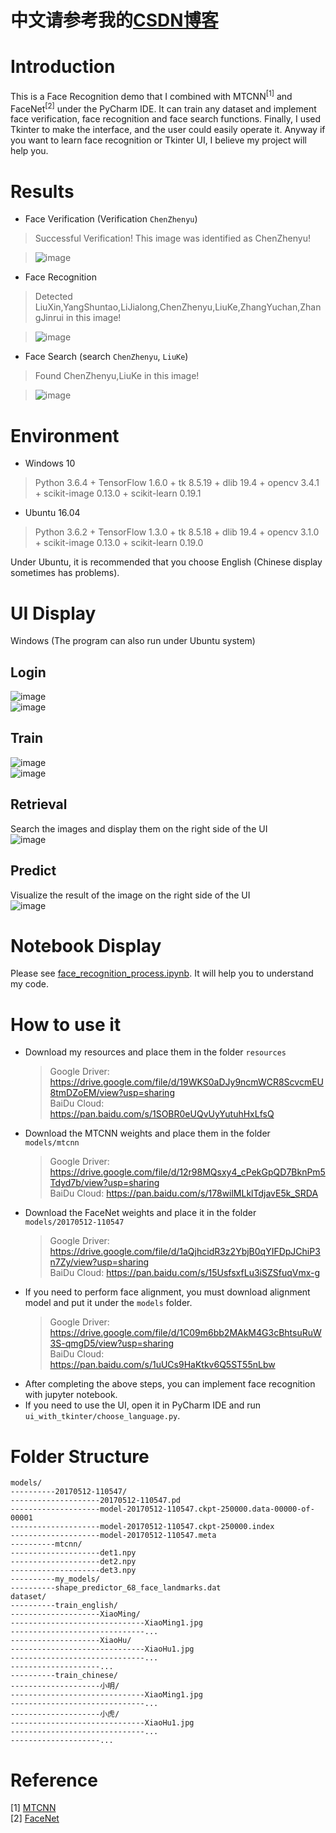 # 中文请参考我的[CSDN博客](https://blog.csdn.net/chenzhenyu123456/article/details/80751477)

# Introduction
This is a Face Recognition demo that I combined with MTCNN<sup>[1]</sup> and FaceNet<sup>[2]</sup> under the PyCharm IDE. It can train any dataset and implement face verification, face recognition and face search functions. Finally, I used Tkinter to make the interface, and the user could easily operate it. Anyway if you want to learn face recognition or Tkinter UI, I believe my project will help you.

# Results
- Face Verification (Verification `ChenZhenyu`)
>Successful Verification! This image was identified as ChenZhenyu!

>![image](verification.jpg)
- Face Recognition
>Detected LiuXin,YangShuntao,LiJialong,ChenZhenyu,LiuKe,ZhangYuchan,ZhangJinrui in this image!

>![image](recognition.jpg)
- Face Search (search `ChenZhenyu`, `LiuKe`)
>Found ChenZhenyu,LiuKe in this image! 

>![image](search.jpg)

# Environment
- Windows 10
>Python 3.6.4 + TensorFlow 1.6.0 + tk 8.5.19 + dlib 19.4 + opencv 3.4.1 + scikit-image 0.13.0 + scikit-learn 0.19.1
- Ubuntu 16.04
>Python 3.6.2 + TensorFlow 1.3.0 + tk 8.5.18 + dlib 19.4 + opencv 3.1.0 + scikit-image 0.13.0 + scikit-learn 0.19.0

Under Ubuntu, it is recommended that you choose English (Chinese display sometimes has problems).


# UI Display 
Windows (The program can also run under Ubuntu system)
## Login
![image](https://github.com/zhenyuczy/Face-Recognition/blob/master/ChooseUI.png)</br>
![image](https://github.com/zhenyuczy/Face-Recognition/blob/master/LoginUI.png)
## Train
![image](https://github.com/zhenyuczy/Face-Recognition/blob/master/TrainUI_1.png)</br>
![image](https://github.com/zhenyuczy/Face-Recognition/blob/master/TrainUI_2.png)
## Retrieval 
Search the images and display them on the right side of the UI</br>
![image](https://github.com/zhenyuczy/Face-Recognition/blob/master/RetrievalUI.png)
## Predict 
Visualize the result of the image on the right side of the UI</br>
![image](https://github.com/zhenyuczy/Face-Recognition/blob/master/predictUI_1.png)


# Notebook Display
Please see [face_recognition_process.ipynb](https://github.com/zhenyuczy/Face-Recognition/blob/master/face_recognition_process.ipynb). It will help you to understand my code.

# How to use it
- Download my resources and place them in the folder `resources`
  >Google Driver: https://drive.google.com/file/d/19WKS0aDJy9ncmWCR8ScvcmEU8tmDZoEM/view?usp=sharing</br>
  >BaiDu Cloud: https://pan.baidu.com/s/1SOBR0eUQvUyYutuhHxLfsQ
- Download the MTCNN weights and place them in the folder `models/mtcnn`
  >Google Driver: https://drive.google.com/file/d/12r98MQsxy4_cPekGpQD7BknPm5Tdyd7b/view?usp=sharing</br>
  >BaiDu Cloud: https://pan.baidu.com/s/178wilMLklTdjavE5k_SRDA
- Download the FaceNet weights and place it in the folder `models/20170512-110547`
  >Google Driver: https://drive.google.com/file/d/1aQjhcidR3z2YbjB0qYIFDpJChiP3n7Zy/view?usp=sharing</br>
  >BaiDu Cloud: https://pan.baidu.com/s/15UsfsxfLu3iSZSfuqVmx-g
- If you need to perform face alignment, you must download alignment model and put it under the `models` folder.
  >Google Driver: https://drive.google.com/file/d/1C09m6bb2MAkM4G3cBhtsuRuW3S-qmgD5/view?usp=sharing</br>
  >BaiDu Cloud: https://pan.baidu.com/s/1uUCs9HaKtkv6Q5ST55nLbw
- After completing the above steps, you can implement face recognition with jupyter notebook.
- If you need to use the UI, open it in PyCharm IDE and run `ui_with_tkinter/choose_language.py`.

# Folder Structure
```
models/
----------20170512-110547/
--------------------20170512-110547.pd
--------------------model-20170512-110547.ckpt-250000.data-00000-of-00001
--------------------model-20170512-110547.ckpt-250000.index
--------------------model-20170512-110547.meta
----------mtcnn/
--------------------det1.npy
--------------------det2.npy
--------------------det3.npy
----------my_models/
----------shape_predictor_68_face_landmarks.dat
dataset/
----------train_english/
--------------------XiaoMing/
------------------------------XiaoMing1.jpg
------------------------------...
--------------------XiaoHu/
------------------------------XiaoHu1.jpg
------------------------------...
--------------------...
----------train_chinese/
--------------------小明/
------------------------------XiaoMing1.jpg
------------------------------...
--------------------小虎/
------------------------------XiaoHu1.jpg
------------------------------...
--------------------...
```
# Reference
[1] [MTCNN](https://kpzhang93.github.io/MTCNN_face_detection_alignment/)</br>
[2] [FaceNet](https://www.cv-foundation.org/openaccess/content_cvpr_2015/papers/Schroff_FaceNet_A_Unified_2015_CVPR_paper.pdf)



